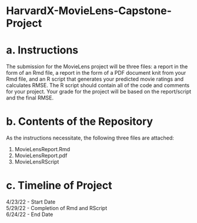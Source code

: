 # HarvardX-MovieLens-Capstone-Project


# a. Instructions
The submission for the MovieLens project will be three files: a report in the form of an Rmd file, a report in the form of a PDF document knit from your Rmd file, and an R script that generates your predicted movie ratings and calculates RMSE. The R script should contain all of the code and comments for your project. Your grade for the project will be based on the report/script and the final RMSE.

# b. Contents of the Repository
As the instructions necessitate, the following three files are attached: <br />
1. MovieLensReport.Rmd <br />
2. MovieLensReport.pdf <br />
3. MovieLensRScript <br />

# c. Timeline of Project
4/23/22 - Start Date <br />
5/29/22 - Completion of Rmd and RScript <br />
6/24/22 - End Date <br />

